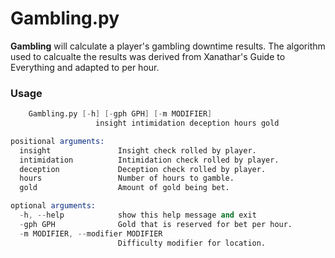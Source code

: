 # Gambling.py
**Gambling** will calculate a player's gambling downtime results. The algorithm used to calcualte the results was derived from Xanathar's Guide to Everything and adapted to per hour.

### Usage
```s
    Gambling.py [-h] [-gph GPH] [-m MODIFIER]
                   insight intimidation deception hours gold

positional arguments:
  insight               Insight check rolled by player.
  intimidation          Intimidation check rolled by player.
  deception             Deception check rolled by player.
  hours                 Number of hours to gamble.
  gold                  Amount of gold being bet.

optional arguments:
  -h, --help            show this help message and exit
  -gph GPH              Gold that is reserved for bet per hour.
  -m MODIFIER, --modifier MODIFIER
                        Difficulty modifier for location.
```